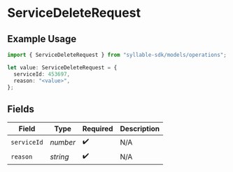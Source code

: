 # ServiceDeleteRequest

## Example Usage

```typescript
import { ServiceDeleteRequest } from "syllable-sdk/models/operations";

let value: ServiceDeleteRequest = {
  serviceId: 453697,
  reason: "<value>",
};
```

## Fields

| Field              | Type               | Required           | Description        |
| ------------------ | ------------------ | ------------------ | ------------------ |
| `serviceId`        | *number*           | :heavy_check_mark: | N/A                |
| `reason`           | *string*           | :heavy_check_mark: | N/A                |